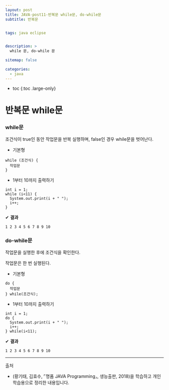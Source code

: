 ```yaml
---
layout: post
title: JAVA-post11-반복문 while문, do-while문
subtitle: 반복문


tags: java eclipse


description: >
  while 문, do-while 문

sitemap: false

categories:
  - java
---
```


* toc
{:toc .large-only}


# 반복문 while문




### while문

조건식이 true인 동안 작업문을 반복 실행하며, false인 경우 while문을 벗어난다.

- 기본형

~~~
while (조건식) {
  작업문
}
~~~

- 1부터 10까지 출력하기

~~~
int i = 1;
while (i<11) {
  System.out.print(i + " ");
  i++;
}
~~~

✔ **결과**
~~~
1 2 3 4 5 6 7 8 9 10
~~~

### do-while문

작업문을 실행한 후에 조건식을 확인한다.

작업문은 한 번 실행된다.

- 기본형

~~~
do {
  작업문
} while(조건식);
~~~

- 1부터 10까지 출력하기

~~~
int i = 1;
do {
  System.out.print(i + " ");
  i++;
} while(i<11);
~~~

✔ **결과**
~~~
1 2 3 4 5 6 7 8 9 10
~~~






-----
출처

- (황기태, 김효수, ⌜명품 JAVA Programming⌟, 생능출판, 	2018)을 학습하고 개인 학습용으로 정리한 내용입니다.
